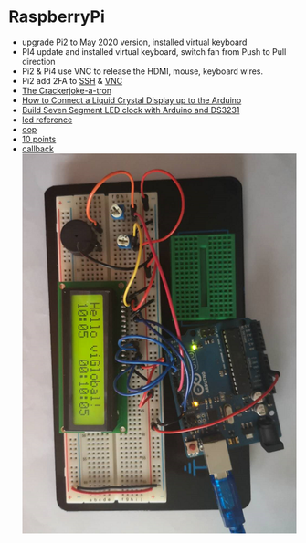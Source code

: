 # RaspberryPi
* upgrade Pi2 to May 2020 version, installed virtual keyboard
* PI4 update and installed virtual keyboard, switch fan from Push to Pull direction
* Pi2 & Pi4 use VNC to release the HDMI, mouse, keyboard wires.
* Pi2 add 2FA to [SSH](https://www.raspberrypi.org/blog/setting-up-two-factor-authentication-on-your-raspberry-pi/) & [VNC](https://www.raspberrypi.org/forums/viewtopic.php?t=226283)
* [The Crackerjoke-a-tron](https://www.raspberrypi.org/blog/the-crackerjoke-a-tron/)
* [How to Connect a Liquid Crystal Display up to the Arduino](https://www.youtube.com/watch?v=z-j1j6XIUFI&t=128s)
* [Build Seven Segment LED clock with Arduino and DS3231](https://www.youtube.com/watch?v=qB0drI56zGE)
* [lcd reference](https://forum.arduino.cc/index.php?topic=185613.0)
* [oop](https://roboticsbackend.com/arduino-object-oriented-programming-oop/)
* [10 points](https://roboticsbackend.com/the-arduino-language-in-10-points/)
* [callback](https://www.onetransistor.eu/2019/05/arduino-class-interrupts-and-callbacks.html)
![lcd](./img/lcd.png "lcd")
